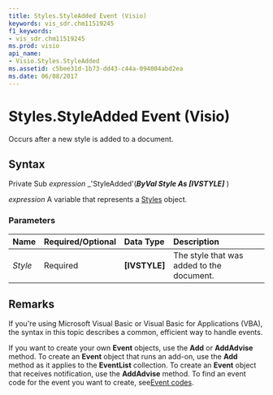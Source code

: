 ```yaml
---
title: Styles.StyleAdded Event (Visio)
keywords: vis_sdr.chm11519245
f1_keywords:
- vis_sdr.chm11519245
ms.prod: visio
api_name:
- Visio.Styles.StyleAdded
ms.assetid: c5bee31d-1b73-dd43-c44a-094004abd2ea
ms.date: 06/08/2017
---
```



# Styles.StyleAdded Event (Visio)

Occurs after a new style is added to a document.


## Syntax

Private Sub  _expression_ _'StyleAdded'(**_ByVal Style As [IVSTYLE]_** )

 _expression_ A variable that represents a [Styles](./Visio.Styles.md) object.


### Parameters



|**Name**|**Required/Optional**|**Data Type**|**Description**|
|:-----|:-----|:-----|:-----|
| _Style_|Required| **[IVSTYLE]**|The style that was added to the document.|

## Remarks

If you're using Microsoft Visual Basic or Visual Basic for Applications (VBA), the syntax in this topic describes a common, efficient way to handle events.

If you want to create your own  **Event** objects, use the **Add** or **AddAdvise** method. To create an **Event** object that runs an add-on, use the **Add** method as it applies to the **EventList** collection. To create an **Event** object that receives notification, use the **AddAdvise** method. To find an event code for the event you want to create, see[Event codes](../visio/Concepts/event-codesvisio.md).


